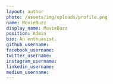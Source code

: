 ```yaml
---
layout: author
photo: /assets/img/uploads/profile.png
name: MovieBuzz
display_name: MovieBuzz
position: Admin
bio: An enthuasist.
github_username: 
facebook_username:
twitter_username: 
instagram_username: 
linkedin_username: 
medium_username: 
---
```


